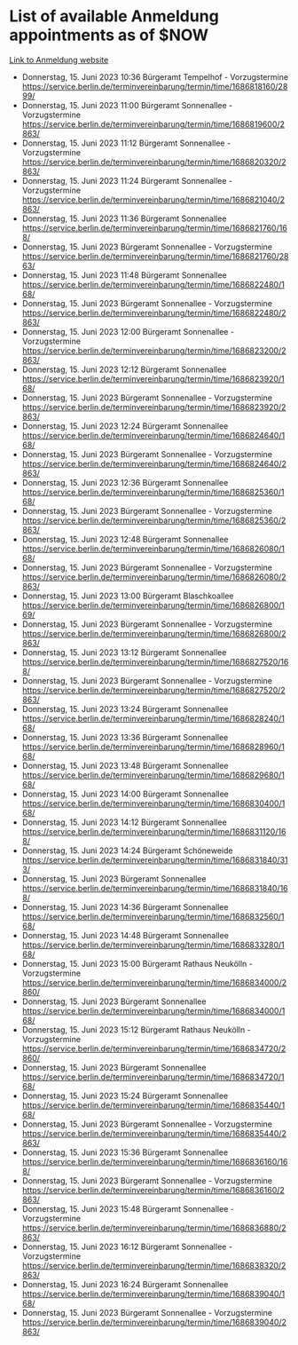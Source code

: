 # List of available Anmeldung appointments as of $NOW
[Link to Anmeldung website](https://service.berlin.de/terminvereinbarung/termin/tag.php?termin=1&anliegen[]=120686&dienstleisterlist=122210,122217,327316,122219,327312,122227,327314,122231,327346,122243,327348,122254,122252,329742,122260,329745,122262,329748,122271,327278,122273,327274,122277,327276,330436,122280,327294,122282,327290,122284,327292,122291,327270,122285,327266,122286,327264,122296,327268,150230,329760,122297,327286,122294,327284,122312,329763,122314,329775,122304,327330,122311,327334,122309,327332,317869,122281,327352,122279,329772,122283,122276,327324,122274,327326,122267,329766,122246,327318,122251,327320,122257,327322,122208,327298,122226,327300&herkunft=http%3A%2F%2Fservice.berlin.de%2Fdienstleistung%2F120686%2F)
- Donnerstag, 15. Juni 2023 10:36 Bürgeramt Tempelhof - Vorzugstermine https://service.berlin.de/terminvereinbarung/termin/time/1686818160/2899/
- Donnerstag, 15. Juni 2023 11:00 Bürgeramt Sonnenallee - Vorzugstermine https://service.berlin.de/terminvereinbarung/termin/time/1686819600/2863/
- Donnerstag, 15. Juni 2023 11:12 Bürgeramt Sonnenallee - Vorzugstermine https://service.berlin.de/terminvereinbarung/termin/time/1686820320/2863/
- Donnerstag, 15. Juni 2023 11:24 Bürgeramt Sonnenallee - Vorzugstermine https://service.berlin.de/terminvereinbarung/termin/time/1686821040/2863/
- Donnerstag, 15. Juni 2023 11:36 Bürgeramt Sonnenallee https://service.berlin.de/terminvereinbarung/termin/time/1686821760/168/
- Donnerstag, 15. Juni 2023  Bürgeramt Sonnenallee - Vorzugstermine https://service.berlin.de/terminvereinbarung/termin/time/1686821760/2863/
- Donnerstag, 15. Juni 2023 11:48 Bürgeramt Sonnenallee https://service.berlin.de/terminvereinbarung/termin/time/1686822480/168/
- Donnerstag, 15. Juni 2023  Bürgeramt Sonnenallee - Vorzugstermine https://service.berlin.de/terminvereinbarung/termin/time/1686822480/2863/
- Donnerstag, 15. Juni 2023 12:00 Bürgeramt Sonnenallee - Vorzugstermine https://service.berlin.de/terminvereinbarung/termin/time/1686823200/2863/
- Donnerstag, 15. Juni 2023 12:12 Bürgeramt Sonnenallee https://service.berlin.de/terminvereinbarung/termin/time/1686823920/168/
- Donnerstag, 15. Juni 2023  Bürgeramt Sonnenallee - Vorzugstermine https://service.berlin.de/terminvereinbarung/termin/time/1686823920/2863/
- Donnerstag, 15. Juni 2023 12:24 Bürgeramt Sonnenallee https://service.berlin.de/terminvereinbarung/termin/time/1686824640/168/
- Donnerstag, 15. Juni 2023  Bürgeramt Sonnenallee - Vorzugstermine https://service.berlin.de/terminvereinbarung/termin/time/1686824640/2863/
- Donnerstag, 15. Juni 2023 12:36 Bürgeramt Sonnenallee https://service.berlin.de/terminvereinbarung/termin/time/1686825360/168/
- Donnerstag, 15. Juni 2023  Bürgeramt Sonnenallee - Vorzugstermine https://service.berlin.de/terminvereinbarung/termin/time/1686825360/2863/
- Donnerstag, 15. Juni 2023 12:48 Bürgeramt Sonnenallee https://service.berlin.de/terminvereinbarung/termin/time/1686826080/168/
- Donnerstag, 15. Juni 2023  Bürgeramt Sonnenallee - Vorzugstermine https://service.berlin.de/terminvereinbarung/termin/time/1686826080/2863/
- Donnerstag, 15. Juni 2023 13:00 Bürgeramt Blaschkoallee https://service.berlin.de/terminvereinbarung/termin/time/1686826800/169/
- Donnerstag, 15. Juni 2023  Bürgeramt Sonnenallee - Vorzugstermine https://service.berlin.de/terminvereinbarung/termin/time/1686826800/2863/
- Donnerstag, 15. Juni 2023 13:12 Bürgeramt Sonnenallee https://service.berlin.de/terminvereinbarung/termin/time/1686827520/168/
- Donnerstag, 15. Juni 2023  Bürgeramt Sonnenallee - Vorzugstermine https://service.berlin.de/terminvereinbarung/termin/time/1686827520/2863/
- Donnerstag, 15. Juni 2023 13:24 Bürgeramt Sonnenallee https://service.berlin.de/terminvereinbarung/termin/time/1686828240/168/
- Donnerstag, 15. Juni 2023 13:36 Bürgeramt Sonnenallee https://service.berlin.de/terminvereinbarung/termin/time/1686828960/168/
- Donnerstag, 15. Juni 2023 13:48 Bürgeramt Sonnenallee https://service.berlin.de/terminvereinbarung/termin/time/1686829680/168/
- Donnerstag, 15. Juni 2023 14:00 Bürgeramt Sonnenallee https://service.berlin.de/terminvereinbarung/termin/time/1686830400/168/
- Donnerstag, 15. Juni 2023 14:12 Bürgeramt Sonnenallee https://service.berlin.de/terminvereinbarung/termin/time/1686831120/168/
- Donnerstag, 15. Juni 2023 14:24 Bürgeramt Schöneweide https://service.berlin.de/terminvereinbarung/termin/time/1686831840/313/
- Donnerstag, 15. Juni 2023  Bürgeramt Sonnenallee https://service.berlin.de/terminvereinbarung/termin/time/1686831840/168/
- Donnerstag, 15. Juni 2023 14:36 Bürgeramt Sonnenallee https://service.berlin.de/terminvereinbarung/termin/time/1686832560/168/
- Donnerstag, 15. Juni 2023 14:48 Bürgeramt Sonnenallee https://service.berlin.de/terminvereinbarung/termin/time/1686833280/168/
- Donnerstag, 15. Juni 2023 15:00 Bürgeramt Rathaus Neukölln - Vorzugstermine https://service.berlin.de/terminvereinbarung/termin/time/1686834000/2860/
- Donnerstag, 15. Juni 2023  Bürgeramt Sonnenallee https://service.berlin.de/terminvereinbarung/termin/time/1686834000/168/
- Donnerstag, 15. Juni 2023 15:12 Bürgeramt Rathaus Neukölln - Vorzugstermine https://service.berlin.de/terminvereinbarung/termin/time/1686834720/2860/
- Donnerstag, 15. Juni 2023  Bürgeramt Sonnenallee https://service.berlin.de/terminvereinbarung/termin/time/1686834720/168/
- Donnerstag, 15. Juni 2023 15:24 Bürgeramt Sonnenallee https://service.berlin.de/terminvereinbarung/termin/time/1686835440/168/
- Donnerstag, 15. Juni 2023  Bürgeramt Sonnenallee - Vorzugstermine https://service.berlin.de/terminvereinbarung/termin/time/1686835440/2863/
- Donnerstag, 15. Juni 2023 15:36 Bürgeramt Sonnenallee https://service.berlin.de/terminvereinbarung/termin/time/1686836160/168/
- Donnerstag, 15. Juni 2023  Bürgeramt Sonnenallee - Vorzugstermine https://service.berlin.de/terminvereinbarung/termin/time/1686836160/2863/
- Donnerstag, 15. Juni 2023 15:48 Bürgeramt Sonnenallee - Vorzugstermine https://service.berlin.de/terminvereinbarung/termin/time/1686836880/2863/
- Donnerstag, 15. Juni 2023 16:12 Bürgeramt Sonnenallee - Vorzugstermine https://service.berlin.de/terminvereinbarung/termin/time/1686838320/2863/
- Donnerstag, 15. Juni 2023 16:24 Bürgeramt Sonnenallee https://service.berlin.de/terminvereinbarung/termin/time/1686839040/168/
- Donnerstag, 15. Juni 2023  Bürgeramt Sonnenallee - Vorzugstermine https://service.berlin.de/terminvereinbarung/termin/time/1686839040/2863/
